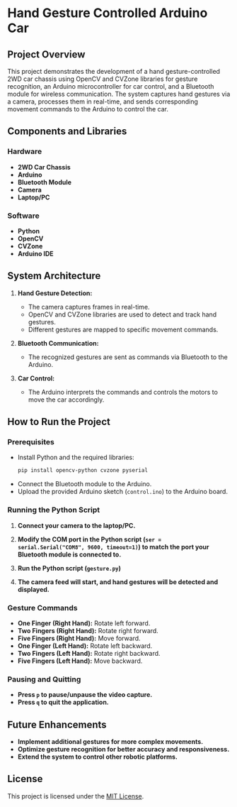 # Hand Gesture Controlled Arduino Car

## Project Overview

This project demonstrates the development of a hand gesture-controlled 2WD car chassis using OpenCV and CVZone libraries for gesture recognition, an Arduino microcontroller for car control, and a Bluetooth module for wireless communication. The system captures hand gestures via a camera, processes them in real-time, and sends corresponding movement commands to the Arduino to control the car.

## Components and Libraries

### Hardware
- **2WD Car Chassis**
- **Arduino**
- **Bluetooth Module**
- **Camera**
- **Laptop/PC**

### Software
- **Python**
- **OpenCV**
- **CVZone**
- **Arduino IDE**

## System Architecture

1. **Hand Gesture Detection:**
   - The camera captures frames in real-time.
   - OpenCV and CVZone libraries are used to detect and track hand gestures.
   - Different gestures are mapped to specific movement commands.

2. **Bluetooth Communication:**
   - The recognized gestures are sent as commands via Bluetooth to the Arduino.
   
3. **Car Control:**
   - The Arduino interprets the commands and controls the motors to move the car accordingly.

## How to Run the Project

### Prerequisites

- Install Python and the required libraries:
  ```sh
  pip install opencv-python cvzone pyserial
  ```
- Connect the Bluetooth module to the Arduino.
- Upload the provided Arduino sketch (`control.ino`) to the Arduino board.
  
### Running the Python Script

1. **Connect your camera to the laptop/PC.**
2. **Modify the COM port in the Python script (`ser = serial.Serial("COM8", 9600, timeout=1)`) to match the port your Bluetooth module is connected to.**
3. **Run the Python script (`gesture.py`)**

4. **The camera feed will start, and hand gestures will be detected and displayed.**

### Gesture Commands

- **One Finger (Right Hand):** Rotate left forward.
- **Two Fingers (Right Hand):** Rotate right forward.
- **Five Fingers (Right Hand):** Move forward.
- **One Finger (Left Hand):** Rotate left backward.
- **Two Fingers (Left Hand):** Rotate right backward.
- **Five Fingers (Left Hand):** Move backward.

### Pausing and Quitting

- **Press `p` to pause/unpause the video capture.**
- **Press `q` to quit the application.**

## Future Enhancements

- **Implement additional gestures for more complex movements.**
- **Optimize gesture recognition for better accuracy and responsiveness.**
- **Extend the system to control other robotic platforms.**

## License
This project is licensed under the [MIT License](LICENSE).
